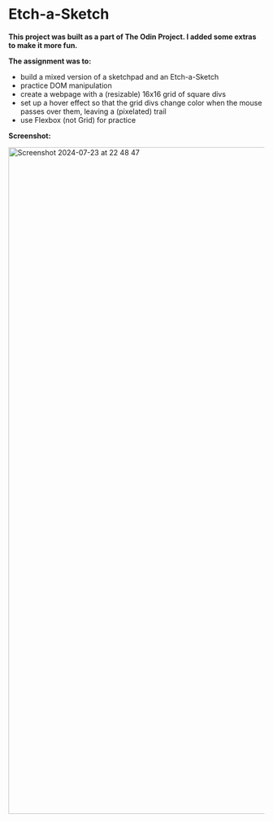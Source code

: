 # Etch-a-Sketch

**This project was built as a part of The Odin Project. 
I added some extras to make it more fun.**

**The assignment was to:**

- build a mixed version of a sketchpad and an Etch-a-Sketch
- practice DOM manipulation
- create a webpage with a (resizable) 16x16 grid of square divs
- set up a hover effect so that the grid divs change color when the mouse passes over them, leaving a (pixelated) trail
- use Flexbox (not Grid) for practice


**Screenshot:**

<img width="1312" alt="Screenshot 2024-07-23 at 22 48 47" src="https://github.com/user-attachments/assets/af9a3e05-a8ce-43be-ba71-e89f01522c88">



